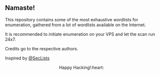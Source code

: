 ## Namaste! 
This repository contains some of the most exhaustive wordlists for enumeration, gathered from a lot of wordlists available on the Internet.

It is recommended to initiate enumeration on your VPS and let the scan run 24x7.

Credits go to the respective authors.

Inspired by [@SecLists](https://github.com/danielmiessler/SecLists)

<p align="center">
Happy Hacking!:heart:
</p> 
